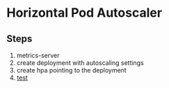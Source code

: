 # Horizontal Pod Autoscaler

## Steps

1. metrics-server
2. create deployment with autoscaling settings
3. create hpa pointing to the deployment
4. [test](https://kubernetes.io/docs/tasks/run-application/horizontal-pod-autoscale-walkthrough/)
